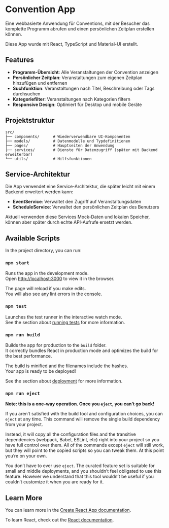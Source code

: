 # Convention App

Eine webbasierte Anwendung für Conventions, mit der Besucher das komplette Programm abrufen und einen persönlichen Zeitplan erstellen können.

Diese App wurde mit React, TypeScript und Material-UI erstellt.

## Features

- **Programm-Übersicht**: Alle Veranstaltungen der Convention anzeigen
- **Persönlicher Zeitplan**: Veranstaltungen zum eigenen Zeitplan hinzufügen und entfernen
- **Suchfunktion**: Veranstaltungen nach Titel, Beschreibung oder Tags durchsuchen
- **Kategoriefilter**: Veranstaltungen nach Kategorien filtern
- **Responsive Design**: Optimiert für Desktop und mobile Geräte

## Projektstruktur

```
src/
├── components/      # Wiederverwendbare UI-Komponenten
├── models/          # Datenmodelle und Typdefinitionen
├── pages/           # Hauptseiten der Anwendung
├── services/        # Dienste für Datenzugriff (später mit Backend erweiterbar)
└── utils/           # Hilfsfunktionen
```

## Service-Architektur

Die App verwendet eine Service-Architektur, die später leicht mit einem Backend erweitert werden kann:

- **EventService**: Verwaltet den Zugriff auf Veranstaltungsdaten
- **ScheduleService**: Verwaltet den persönlichen Zeitplan des Benutzers

Aktuell verwenden diese Services Mock-Daten und lokalen Speicher, können aber später durch echte API-Aufrufe ersetzt werden.

## Available Scripts

In the project directory, you can run:

### `npm start`

Runs the app in the development mode.\
Open [http://localhost:3000](http://localhost:3000) to view it in the browser.

The page will reload if you make edits.\
You will also see any lint errors in the console.

### `npm test`

Launches the test runner in the interactive watch mode.\
See the section about [running tests](https://facebook.github.io/create-react-app/docs/running-tests) for more information.

### `npm run build`

Builds the app for production to the `build` folder.\
It correctly bundles React in production mode and optimizes the build for the best performance.

The build is minified and the filenames include the hashes.\
Your app is ready to be deployed!

See the section about [deployment](https://facebook.github.io/create-react-app/docs/deployment) for more information.

### `npm run eject`

**Note: this is a one-way operation. Once you `eject`, you can’t go back!**

If you aren’t satisfied with the build tool and configuration choices, you can `eject` at any time. This command will remove the single build dependency from your project.

Instead, it will copy all the configuration files and the transitive dependencies (webpack, Babel, ESLint, etc) right into your project so you have full control over them. All of the commands except `eject` will still work, but they will point to the copied scripts so you can tweak them. At this point you’re on your own.

You don’t have to ever use `eject`. The curated feature set is suitable for small and middle deployments, and you shouldn’t feel obligated to use this feature. However we understand that this tool wouldn’t be useful if you couldn’t customize it when you are ready for it.

## Learn More

You can learn more in the [Create React App documentation](https://facebook.github.io/create-react-app/docs/getting-started).

To learn React, check out the [React documentation](https://reactjs.org/).
